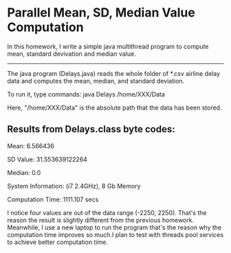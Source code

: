 Parallel Mean, SD, Median Value Computation
=================================================
In this homework, I write a simple java multithread program to compute mean, standard devivation and median value. 

-------------------------------------------------
The java program (Delays.java) reads the whole folder of *.csv airline delay data and computes the mean, median, and standard deviation. 

To run it, type commands: java Delays /home/XXX/Data 

Here, "/home/XXX/Data" is the absolute path that the data has been stored.

Results from Delays.class byte codes:
--------------------------------------------
Mean: 6.566436

SD Value: 31.553639122264

Median: 0.0

System Information:  (i7  2.4GHz), 8 Gb Memory
  
Computation Time: 1111.107 secs 

I notice four values are out of the data range (-2250, 2250).
That's the reason the result is slightly different from the previous homework.
Meanwhile, I use a new laptop to run the program that's the reason why the 
computation time improves so much.I plan to test with threads pool services to 
achieve better computation time. 

